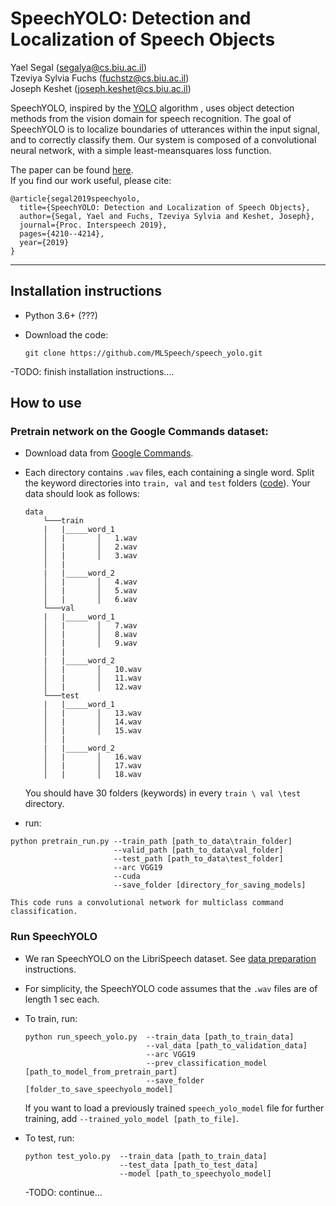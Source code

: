 # SpeechYOLO: Detection and Localization of Speech Objects

Yael Segal (segalya@cs.biu.ac.il)\
Tzeviya Sylvia Fuchs (fuchstz@cs.biu.ac.il) \
Joseph Keshet (joseph.keshet@cs.biu.ac.il)             


SpeechYOLO, inspired by the [YOLO](https://arxiv.org/pdf/1506.02640.pdf) algorithm , uses object detection methods from the vision domain for speech recognition. The goal of SpeechYOLO is to localize boundaries of utterances within the input signal, and to correctly classify them. Our system is composed of a convolutional neural network, with a simple least-meansquares loss function.


The paper can be found [here](https://arxiv.org/pdf/1904.07704.pdf). \
If you find our work useful, please cite: 
```
@article{segal2019speechyolo,
  title={SpeechYOLO: Detection and Localization of Speech Objects},
  author={Segal, Yael and Fuchs, Tzeviya Sylvia and Keshet, Joseph},
  journal={Proc. Interspeech 2019},
  pages={4210--4214},
  year={2019}
}
```

------


## Installation instructions

- Python 3.6+ (???)

- Download the code:
    ```
    git clone https://github.com/MLSpeech/speech_yolo.git
    ```
-TODO: finish installation instructions.... 


## How to use

### Pretrain network on the Google Commands dataset:

- Download data from [Google Commands](http://download.tensorflow.org/data/speech_commands_v0.01.tar.gz).

- Each directory contains ```.wav``` files, each containing a single word. Split the keyword directories into ```train, val``` and ```test``` folders ([code](https://github.com/adiyoss/GCommandsPytorch/blob/master/make_dataset.py)). Your data should look as follows:

    ```
    data
	    └───train
	    |   |_____word_1
	    │   |       │   1.wav
	    │   |       │   2.wav
	    │   |       │   3.wav
	    │   |
	    |   |_____word_2
	    │   |       │   4.wav
	    │   |       │   5.wav
	    │   |       │   6.wav          
	    └───val
	    |   |_____word_1
	    │   |       │   7.wav
	    │   |       │   8.wav
	    │   |       │   9.wav
	    │   |
	    |   |_____word_2
	    │   |       │   10.wav
	    │   |       │   11.wav
	    │   |       │   12.wav     
	    └───test
	    |   |_____word_1
	    │   |       │   13.wav
	    │   |       │   14.wav
	    │   |       │   15.wav
	    │   |
	    |   |_____word_2
	    │   |       │   16.wav
	    │   |       │   17.wav
	    │   |       │   18.wav     
    ```
    You should have 30 folders (keywords) in every ```train \ val \test``` directory.

- run:
```
python pretrain_run.py --train_path [path_to_data\train_folder]  
                       --valid_path [path_to_data\val_folder] 
                       --test_path [path_to_data\test_folder] 
                       --arc VGG19 
                       --cuda  
                       --save_folder [directory_for_saving_models]  
```
	
	This code runs a convolutional network for multiclass command classification. 

### Run SpeechYOLO

- We ran SpeechYOLO on the LibriSpeech dataset. See [data preparation](https://github.com/MLSpeech/speech_yolo/blob/master/librispeech_data_preparation.md) instructions.

- For simplicity, the SpeechYOLO code assumes that the `.wav` files are of length 1 sec each. 

- To train, run: 
	```
    python run_speech_yolo.py  --train_data [path_to_train_data]  
                               --val_data [path_to_validation_data]
                               --arc VGG19
                               --prev_classification_model [path_to_model_from_pretrain_part]
                               --save_folder [folder_to_save_speechyolo_model]
    ```

	If you want to load a previously trained `speech_yolo_model` file for further training, add `--trained_yolo_model [path_to_file]`.

- To test, run:
	```
    python test_yolo.py  --train_data [path_to_train_data]  
                         --test_data [path_to_test_data]
                         --model [path_to_speechyolo_model]
    ```

	-TODO: continue...